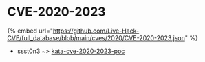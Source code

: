 # CVE-2020-2023
{% embed url="https://github.com/Live-Hack-CVE/full_database/blob/main/cves/2020/CVE-2020-2023.json" %}

* ssst0n3 ~> [kata-cve-2020-2023-poc](https://www.alice-snow.ru/2020/database/cve-2020-2023/kata-cve-2020-2023-poc-ssst0n3)